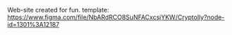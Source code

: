 Web-site created for fun.
template: https://www.figma.com/file/NbARdRCO8SuNFACxcsjYKW/Cryptolly?node-id=1301%3A12187